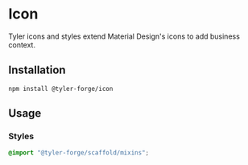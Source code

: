 # Icon
Tyler icons and styles extend Material Design's icons to add business context.

## Installation

```
npm install @tyler-forge/icon
```

## Usage

### Styles

```scss
@import "@tyler-forge/scaffold/mixins";
```
